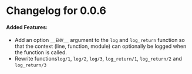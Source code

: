 # Changelog for 0.0.6

#### Added Features:

- Add an option `__ENV__` argument to the `log` and `log_return` function so that 
  the context (line, function, module) can optionally be logged when the function is called.
- Rewrite functions`log/1`, `log/2`, `log/3`, `log_return/1`, `log_return/2` and `log_return/3` 

